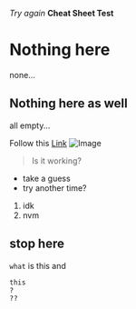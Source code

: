 *Try again*
**Cheat Sheet Test**
# Nothing here
none...
## Nothing here as well
all empty...

Follow this [Link](https://commonmark.org/help/)
![Image]([file:///var/folders/wq/jp9z1j1s4xnf0qc42_vcc9cw0000gn/T/TemporaryItems/NSIRD_screencaptureui_KgbnE0/Screen%20Shot%202022-07-06%20at%2017.41.15.png](https://www.google.com/search?sxsrf=ALiCzsYxaHadQYXccCBhyfkiduEi1Ir-jA:1657154719766&q=image&tbm=isch&chips=q:image,online_chips:nature:8v2oDdfpfgw%3D&usg=AI4_-kT4Q5S4PWc2rLM2xUyfnlmMcOki3g&sa=X&ved=2ahUKEwiCgqOzxuX4AhU5D0QIHcz7BygQgIoDKAN6BAgDEAo&biw=1792&bih=952&dpr=2#imgrc=mRqJGiix4LjZCM))
> Is it working?
- take a guess
- try another time?
1. idk
2. nvm

stop here
---

`what` is this
and 
```
this 
?
??
```

